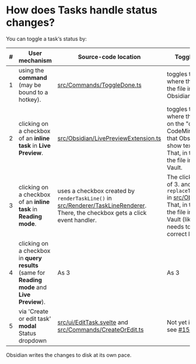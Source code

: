# How does Tasks handle status changes?

You can toggle a task‘s status by:

| #   | User mechanism                                                                                | Source-code location                                                                                                                                                                                                                                | Toggle behaviour                                                                                                                                                                                                                                                                              |
| --- | --------------------------------------------------------------------------------------------- | --------------------------------------------------------------------------------------------------------------------------------------------------------------------------------------------------------------------------------------------------- | --------------------------------------------------------------------------------------------------------------------------------------------------------------------------------------------------------------------------------------------------------------------------------------------- |
| 1   | using the **command** (may be bound to a hotkey).                                             | [src/Commands/ToggleDone.ts](https://github.com/obsidian-tasks-group/obsidian-tasks/blob/main/src/Commands/ToggleDone.ts)                                                                                                                           | toggles the line directly where the cursor is in the file inside Obsidian's vault.                                                                                                                                                                                                            |
| 2   | clicking on a checkbox of an **inline task** in **Live Preview**.                             | [src/Obsidian/LivePreviewExtension.ts](https://github.com/obsidian-tasks-group/obsidian-tasks/blob/main/src/Obsidian/LivePreviewExtension.ts)                                                                                                       | toggles the line directly where the checkbox is on the "document" of CodeMirror (the library that Obsidian uses to show text on screen).<br>That, in turn, updates the file in Obsidian's Vault.                                                                                              |
| 3   | clicking on a checkbox of an **inline task** in **Reading mode**.                             | uses a checkbox created by `renderTaskLine()` in [src/Renderer/TaskLineRenderer](https://github.com/obsidian-tasks-group/obsidian-tasks/blob/main/src/Renderer/TaskLineRenderer.ts).<br>There, the checkbox gets a click event handler.             | The click event listener of 3. and 4. uses `replaceTaskWithTasks()` in [src/Obsidian/File.ts](https://github.com/obsidian-tasks-group/obsidian-tasks/blob/main/src/Obsidian/File.ts).<br>That, in turn, updates the file in Obsidian‘s Vault (like 1, but it needs to find the correct line). |
| 4   | clicking on a checkbox in **query results** (same for **Reading mode** and **Live Preview**). | As 3                                                                                                                                                                                                                                                | As 3                                                                                                                                                                                                                                                                                          |
| 5   | via 'Create or edit task' **modal** Status dropdown                                           | [src/ui/EditTask.svelte](https://github.com/obsidian-tasks-group/obsidian-tasks/blob/main/src/ui/EditTask.svelte) and [src/Commands/CreateOrEdit.ts](https://github.com/obsidian-tasks-group/obsidian-tasks/blob/main/src/Commands/CreateOrEdit.ts) | Not yet implemented: see [#1590](https://github.com/obsidian-tasks-group/obsidian-tasks/issues/1590)                                                                                                                                                                                          |

Obsidian writes the changes to disk at its own pace.
